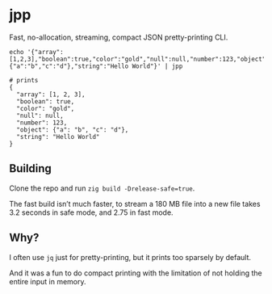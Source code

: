 # jpp

Fast, no-allocation, streaming, compact JSON pretty-printing CLI.

```
echo '{"array":[1,2,3],"boolean":true,"color":"gold","null":null,"number":123,"object":{"a":"b","c":"d"},"string":"Hello World"}' | jpp

# prints
{
  "array": [1, 2, 3],
  "boolean": true,
  "color": "gold",
  "null": null,
  "number": 123,
  "object": {"a": "b", "c": "d"},
  "string": "Hello World"
}
```

## Building
Clone the repo and run `zig build -Drelease-safe=true`.

The fast build isn’t much faster, to stream a 180 MB file into a new file takes 3.2 seconds in safe mode, and 2.75 in fast mode.


## Why?
I often use `jq` just for pretty-printing, but it prints too sparsely by default.

And it was a fun to do compact printing with the limitation of not holding the entire input in memory.
